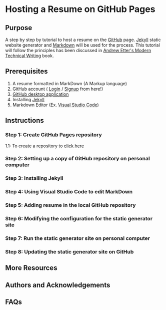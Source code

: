 # Hosting a Resume on GitHub Pages

## Purpose

A step by step by tutorial to host a resume on the [GitHub](https://github.com/) page. [Jekyll](https://jekyllrb.com/) static website generator and [Markdown](https://en.wikipedia.org/wiki/Markdown) will be used for the process. This tutorial will follow the principles has been discussed in [Andrew Etter's Modern Technical Writing](https://www.amazon.ca/Modern-Technical-Writing-Introduction-Documentation-ebook/dp/B01A2QL9SS) book.



## Prerequisites
  1. A resume formatted in MarkDown (A Markup language)
  2. GitHub account ( [Login](https://github.com/login) / [Signup](https://github.com/signup) from here!)
  3. [GitHub desktop application](https://github.com/login)
  4. Installing [Jekyll](https://jekyllrb.com/)
  5. Markdown Editor (Ex. [Visual Studio Code](https://code.visualstudio.com/download))

## Instructions

### Step 1: Create GitHub Pages repository
1.1: To create a repository to [click here](https://github.com/new)
     
 
### Step 2: Setting up a copy of GitHub repository on personal computer


### Step 3: Installing Jekyll


### Step 4: Using Visual Studio Code to edit MarkDown


### Step 5: Adding resume in the local GitHub repository


### Step 6: Modifying the configuration for the static generator site


### Step 7: Run the static generator site on personal computer

### Step 8: Updating the static generator site on GitHub





## More Resources

## Authors and Acknowledgements


## FAQs
